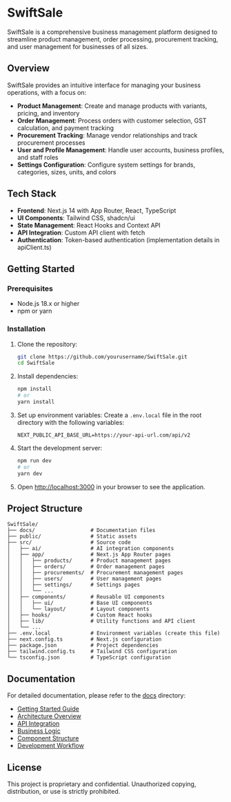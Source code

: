 # SwiftSale

SwiftSale is a comprehensive business management platform designed to streamline product management, order processing, procurement tracking, and user management for businesses of all sizes.

## Overview

SwiftSale provides an intuitive interface for managing your business operations, with a focus on:

- **Product Management**: Create and manage products with variants, pricing, and inventory
- **Order Management**: Process orders with customer selection, GST calculation, and payment tracking
- **Procurement Tracking**: Manage vendor relationships and track procurement processes
- **User and Profile Management**: Handle user accounts, business profiles, and staff roles
- **Settings Configuration**: Configure system settings for brands, categories, sizes, units, and colors

## Tech Stack

- **Frontend**: Next.js 14 with App Router, React, TypeScript
- **UI Components**: Tailwind CSS, shadcn/ui
- **State Management**: React Hooks and Context API
- **API Integration**: Custom API client with fetch
- **Authentication**: Token-based authentication (implementation details in apiClient.ts)

## Getting Started

### Prerequisites

- Node.js 18.x or higher
- npm or yarn

### Installation

1. Clone the repository:
   ```bash
   git clone https://github.com/yourusername/SwiftSale.git
   cd SwiftSale
   ```

2. Install dependencies:
   ```bash
   npm install
   # or
   yarn install
   ```

3. Set up environment variables:
   Create a `.env.local` file in the root directory with the following variables:
   ```
   NEXT_PUBLIC_API_BASE_URL=https://your-api-url.com/api/v2
   ```

4. Start the development server:
   ```bash
   npm run dev
   # or
   yarn dev
   ```

5. Open [http://localhost:3000](http://localhost:3000) in your browser to see the application.

## Project Structure

```
SwiftSale/
├── docs/                  # Documentation files
├── public/                # Static assets
├── src/                   # Source code
│   ├── ai/                # AI integration components
│   ├── app/               # Next.js App Router pages
│   │   ├── products/      # Product management pages
│   │   ├── orders/        # Order management pages
│   │   ├── procurements/  # Procurement management pages
│   │   ├── users/         # User management pages
│   │   ├── settings/      # Settings pages
│   │   └── ...
│   ├── components/        # Reusable UI components
│   │   ├── ui/            # Base UI components
│   │   └── layout/        # Layout components
│   ├── hooks/             # Custom React hooks
│   ├── lib/               # Utility functions and API client
│   └── ...
├── .env.local             # Environment variables (create this file)
├── next.config.ts         # Next.js configuration
├── package.json           # Project dependencies
├── tailwind.config.ts     # Tailwind CSS configuration
└── tsconfig.json          # TypeScript configuration
```

## Documentation

For detailed documentation, please refer to the [docs](./docs) directory:

- [Getting Started Guide](./docs/getting-started.md)
- [Architecture Overview](./docs/architecture.md)
- [API Integration](./docs/api-integration.md)
- [Business Logic](./docs/business-logic.md)
- [Component Structure](./docs/component-structure.md)
- [Development Workflow](./docs/development-workflow.md)

## License

This project is proprietary and confidential. Unauthorized copying, distribution, or use is strictly prohibited.
